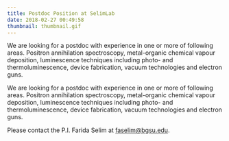 ```yaml
---
title: Postdoc Position at SelimLab
date: 2018-02-27 00:49:58
thumbnail: thumbnail.gif
---
```


We are looking for a postdoc with experience in one or more of following areas. Positron annihilation spectroscopy, metal-organic chemical vapour deposition, luminescence techniques including photo- and thermoluminescence, device fabrication, vacuum technologies and electron guns.
<!--more-->

We are looking for a postdoc with experience in one or more of following areas. Positron annihilation spectroscopy, metal-organic chemical vapour deposition, luminescence techniques including photo- and thermoluminescence, device fabrication, vacuum technologies and electron guns.

Please contact the P.I. Farida Selim at <a href="&#102;&#097;&#115;&#101;&#108;&#105;&#109;&#064;&#098;&#103;&#115;&#117;&#046;&#101;&#100;&#117;">&#102;&#097;&#115;&#101;&#108;&#105;&#109;&#064;&#098;&#103;&#115;&#117;&#046;&#101;&#100;&#117;</a>.